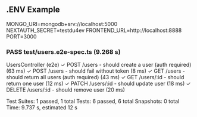 ## .ENV Example

MONGO_URI=mongodb+srv://localhost:5000
NEXTAUTH_SECRET=testdu4ev
FRONTEND_URL=http://localhost:8888
PORT=3000

### PASS test/users.e2e-spec.ts (9.268 s)

UsersController (e2e)
✓ POST /users - should create a user (auth required) (63 ms)
✓ POST /users - should fail without token (8 ms)
✓ GET /users - should return all users (auth required) (43 ms)
✓ GET /users/:id - should return one user (12 ms)
✓ PATCH /users/:id - should update user (18 ms)
✓ DELETE /users/:id - should remove user (20 ms)

Test Suites: 1 passed, 1 total
Tests: 6 passed, 6 total
Snapshots: 0 total
Time: 9.737 s, estimated 12 s
